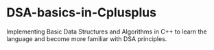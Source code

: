 # DSA-basics-in-Cplusplus
Implementing Basic Data Structures and Algorithms in C++ to learn the language and become more familiar with DSA principles.
